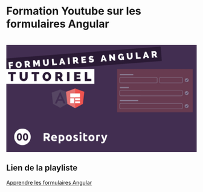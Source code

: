 # Formation Youtube sur les formulaires Angular

<h1 align="center">
    <img valign="bottom" src="img.jpg">
</h1>


## Lien de la playliste

[Apprendre les formulaires Angular](https://www.youtube.com/playlist?list=PLrbLGOB571zdODiE_hjUcHsSD4jzHnQ7t)
